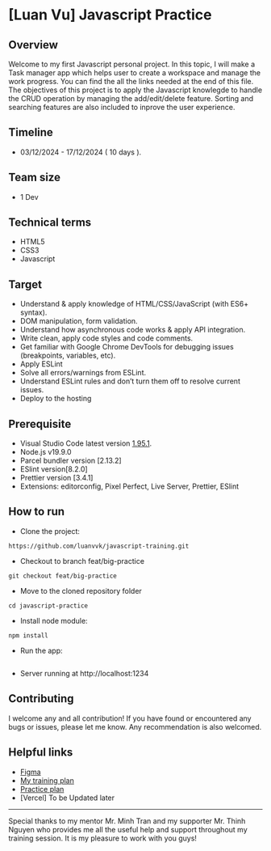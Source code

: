 # [Luan Vu] Javascript Practice 

## Overview

Welcome to my first Javascript personal project. In this topic, I will make a Task manager app which helps 
user to create a workspace and manage the work progress. You can find the all the links needed at the end of this file.
The objectives of this project is to apply the Javascript knowlegde to handle the CRUD operation by managing the add/edit/delete feature. Sorting and searching features are also included to inprove the user experience.

## Timeline
- 03/12/2024 - 17/12/2024 ( 10 days ).

## Team size
- 1 Dev

  
## Technical terms
- HTML5
- CSS3
- Javascript

## Target

- Understand & apply knowledge of HTML/CSS/JavaScript (with ES6+ syntax).
- DOM manipulation, form validation.
- Understand how asynchronous code works & apply API integration.
- Write clean, apply code styles and code comments.
- Get familiar with Google Chrome DevTools for debugging issues (breakpoints, variables, etc).
- Apply ESLint
- Solve all errors/warnings from ESLint.
- Understand ESLint rules and don’t turn them off to resolve current issues.
- Deploy to the hosting 

## Prerequisite
- Visual Studio Code latest version [1.95.1](https://code.visualstudio.com/updates/v1_95).
- Node.js v19.9.0
- Parcel bundler version [2.13.2]
- ESlint version[8.2.0]
- Prettier version [3.4.1]
- Extensions: editorconfig, Pixel Perfect, Live Server, Prettier, ESlint

## How to run

- Clone the project:

```
https://github.com/luanvvk/javascript-training.git
```

- Checkout to branch feat/big-practice
  
```
git checkout feat/big-practice
```

- Move to the cloned repository folder
  
```
cd javascript-practice
```

- Install node module:

```
npm install
```

- Run the app:
  
```

```

- Server running at http://localhost:1234


## Contributing

I welcome any and all contribution! If you have found or encountered any bugs or issues, please let me know. Any recommendation is also welcomed.

## Helpful links
* [Figma](https://www.figma.com/design/bZ132elejbBkNDGjjJv1LV/To-do-app-(Community)?node-id=0-1&node-type=canvas&t=N5Fr5LedX5y4dyMg-0)
* [My training plan](https://docs.google.com/document/d/1TmYnP4evVCyk5F13-RHz-_v7h_Y3GzVAkbjfygDzA7E/edit?tab=t.0)
* [Practice plan](https://docs.google.com/document/d/1U-JRbIMtS5zqsofBnOHf1ejXjaaYGXPoqlN6NsMH02s/edit?tab=t.0)
* [Vercel] To be Updated later

- - -
Special thanks to my mentor Mr. Minh Tran and my supporter Mr. Thinh Nguyen who provides me all the useful help and support throughout my training session. It is my pleasure to work with you guys!
